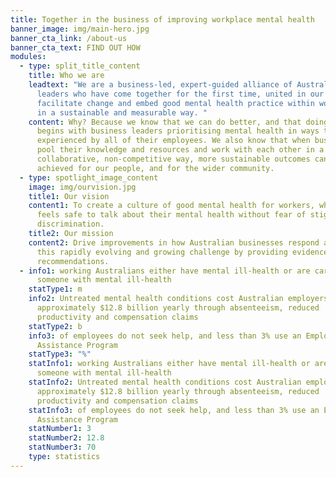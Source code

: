 ```yaml
---
title: Together in the business of improving workplace mental health
banner_image: img/main-hero.jpg
banner_cta_link: /about-us
banner_cta_text: FIND OUT HOW
modules:
  - type: split_title_content
    title: Who we are
    leadtext: "We are a business-led, expert-guided alliance of Australian business
      leaders who have come together for the first time, united in our focus to
      facilitate change and embed good mental health practice within workplaces
      in a sustainable and measurable way. "
    content: Why? Because we know that we can do better, and that doing better
      begins with business leaders prioritising mental health in ways that are
      experienced by all of their employees. We also know that when businesses
      pool their knowledge and resources and work with each other in a
      collaborative, non-competitive way, more sustainable outcomes can be
      achieved for our people, and for the wider community.
  - type: spotlight_image_content
    image: img/ourvision.jpg
    title1: Our vision
    content1: To create a culture of good mental health for workers, where everyone
      feels safe to talk about their mental health without fear of stigma or
      discrimination.
    title2: Our mission
    content2: Drive improvements in how Australian businesses respond and adapt to
      this rapidly evolving and growing challenge by providing evidence-based
      recommendations.
  - info1: working Australians either have mental ill-health or are carers of
      someone with mental ill-health
    statType1: m
    info2: Untreated mental health conditions cost Australian employers
      approximately $12.8 billion yearly through absenteeism, reduced
      productivity and compensation claims
    statType2: b
    info3: of employees do not seek help, and less than 3% use an Employee
      Assistance Program
    statType3: "%"
    statInfo1: working Australians either have mental ill-health or are carers of
      someone with mental ill-health
    statInfo2: Untreated mental health conditions cost Australian employers
      approximately $12.8 billion yearly through absenteeism, reduced
      productivity and compensation claims
    statInfo3: of employees do not seek help, and less than 3% use an Employee
      Assistance Program
    statNumber1: 3
    statNumber2: 12.8
    statNumber3: 70
    type: statistics
---
```

